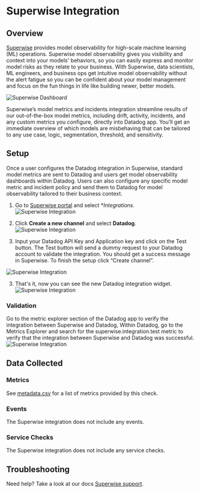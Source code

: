 # Superwise Integration

## Overview
[Superwise][1] provides model observability for high-scale machine learning (ML) operations.
Superwise model observability gives you visibility and context into your models' behaviors, so you can easily express and monitor model risks as they relate to your business. With Superwise, data scientists, ML engineers, and business ops get intuitive model observability without the alert fatigue so you can be confident about your model management and focus on the fun things in life like building newer, better models.  
    

![Superwise Dashboard]( https://raw.githubusercontent.com/DataDog/integrations-extras/master/superwise/images/5.png)  

Superwise’s model metrics and incidents integration streamline results of our out-of-the-box model metrics, including drift, activity, incidents, and any custom metrics you configure, directly into Datadog app. You’ll get an immediate overview of which models are misbehaving that can be tailored to any use case, logic, segmentation, threshold, and sensitivity.


## Setup

Once a user configures the Datadog integration in Superwise, standard model metrics are sent to Datadog and users get model observability dashboards within Datadog. Users can also configure any specific model metric and incident policy and send them to Datadog for model observability tailored to their business context.

1. Go to [Superwise portal][2] and select **Integrations*.
![Superwise Integration]( https://raw.githubusercontent.com/DataDog/integrations-extras/master/superwise/images/1.png)

2. Click **Create a new channel** and select **Datadog**.
![Superwise Integration]( https://raw.githubusercontent.com/DataDog/integrations-extras/master/superwise/images/2.png)

3. Input your Datadog API Key and Application key and click on the Test button. The Test button will send a dummy request to your Datadog account to validate the integration. You should get a success message in Superwise. To finish the setup click “Create channel”.

![Superwise Integration]( https://raw.githubusercontent.com/DataDog/integrations-extras/master/superwise/images/6.png)

3. That's it, now you can see the new Datadog integration widget.
![Superwise Integration]( https://raw.githubusercontent.com/DataDog/integrations-extras/master/superwise/images/3.png)

### Validation
Go to the metric explorer section of the Datadog app to verify the integration between Superwise and Datadog,
Within Datadog, go to the Metrics Explorer and search for the superwise.integration.test metric to verify that the integration between Superwise and Datadog was successful. 
![Superwise Integration]( https://raw.githubusercontent.com/DataDog/integrations-extras/master/superwise/images/4.png)   

## Data Collected

### Metrics

See [metadata.csv][3] for a list of metrics provided by this check.

### Events

The Superwise integration does not include any events.

### Service Checks

The Superwise integration does not include any service checks.

## Troubleshooting

Need help? Take a look at our docs [Superwise support][4].


[1]: https://www.superwise.ai/
[2]: https://portal.superwise.ai/
[3]: https://github.com/DataDog/integrations-core/blob/master/check/metadata.csv
[4]: https://docs.superwise.ai

